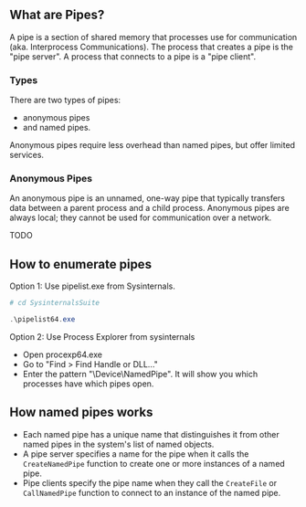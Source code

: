 
## What are Pipes?

A pipe is a section of shared memory that processes use for communication (aka. Interprocess Communications). The process that creates a pipe is the "pipe server". A process that connects to a pipe is a "pipe client".

### Types

There are two types of pipes:
- anonymous pipes
- and named pipes.

Anonymous pipes require less overhead than named pipes, but offer limited services.

### Anonymous Pipes

An anonymous pipe is an unnamed, one-way pipe that typically transfers data between a parent process and a child process. Anonymous pipes are always local; they cannot be used for communication over a network.


TODO

## How to enumerate pipes

Option 1: Use pipelist.exe from Sysinternals.

```powershell
# cd SysinternalsSuite

.\pipelist64.exe
```

Option 2: Use Process Explorer from sysinternals

- Open procexp64.exe
- Go to "Find > Find Handle or DLL..."
- Enter the pattern "\Device\NamedPipe\". It will show you which processes have which pipes open.

## How named pipes works

- Each named pipe has a unique name that distinguishes it from other named pipes in the system's list of named objects.
- A pipe server specifies a name for the pipe when it calls the `CreateNamedPipe` function to create one or more instances of a named pipe.
- Pipe clients specify the pipe name when they call the `CreateFile` or `CallNamedPipe` function to connect to an instance of the named pipe.

